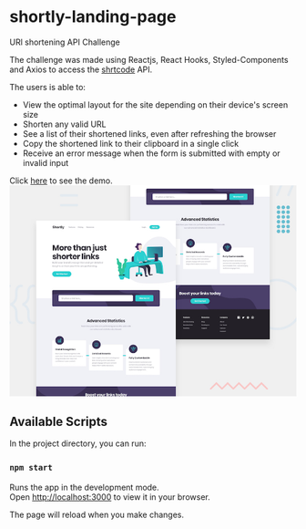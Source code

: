 # shortly-landing-page

URl shortening API Challenge

The challenge was made using Reactjs, React Hooks, Styled-Components and Axios to access the <a href="https://app.shrtco.de" target="_blank">shrtcode</a> API.

The users is able to:

<ul>
  <li>View the optimal layout for the site depending on their device's screen size</li>
  <li>Shorten any valid URL</li>
  <li>See a list of their shortened links, even after refreshing the browser</li>
  <li>Copy the shortened link to their clipboard in a single click</li>
  <li>Receive an error message when the form is submitted with empty or invalid input</li>
</ul>

Click <a href="https://shortly-joaovitoroli-git-master-joaovitoroli.vercel.app" target="_blank">here</a> to see the demo.
<img src="https://github.com/JoaoVitorOli/shortly-landing-page/blob/master/desktop-preview.jpg"/>

## Available Scripts

In the project directory, you can run:

### `npm start`

Runs the app in the development mode.\
Open [http://localhost:3000](http://localhost:3000) to view it in your browser.

The page will reload when you make changes.
